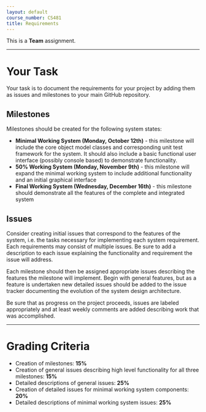 ```yaml
---
layout: default
course_number: CS481
title: Requirements
---
```


This is a **Team** assignment.

----------
# Your Task

Your task is to document the requirements for your project by adding them as issues and milestones to your main GitHub repository.

## Milestones

Milestones should be created for the following system states:

-   **Minimal Working System (Monday, October 12th)** - this milestone will include the core object model classes and corresponding unit test framework for the system. It should also include a basic functional user interface (possibly console based) to demonstrate functionality.
-   **50% Working System (Monday, November 9th)** - this milestone will expand the minimal working system to include additional functionality and an initial graphical interface
-   **Final Working System (Wednesday, December 16th)** - this milestone should demonstrate all the features of the complete and integrated system

## Issues

Consider creating initial issues that correspond to the features of the system, i.e. the tasks necessary for implementing each system requirement. Each requirements may consist of multiple issues. Be sure to add a description to each issue explaining the functionality and requirement the issue will address.

Each milestone should then be assigned appropriate issues describing the features the milestone will implement. Begin with general features, but as a feature is undertaken new detailed issues should be added to the issue tracker documenting the evolution of the system design architecture.

Be sure that as progress on the project proceeds, issues are labeled appropriately and at least weekly comments are added describing work that was accomplished.

----------
# Grading Criteria

-   Creation of milestones: **15%**
-   Creation of general issues describing high level functionality for all three milestones: **15%**
-   Detailed descriptions of general issues: **25%**
-   Creation of detailed issues for minimal working system components: **20%**
-   Detailed descriptions of minimal working system issues: **25%**

 
